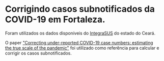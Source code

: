 # Corrigindo casos subnotificados da COVID-19 em Fortaleza.

Foram utilizados os dados disponíveis do [IntegraSUS](https://indicadores.integrasus.saude.ce.gov.br/indicadores/indicadores-coronavirus/coronavirus-ceara) do estado do Ceará.

O paper ["Correcting under-reported COVID-19 case numbers: estimating the true scale of the pandemic"](https://www.medrxiv.org/content/10.1101/2020.03.14.20036178v2.full.pdf+html) foi utilizado como referência para calcular e corrigir os casos subnotificados.
